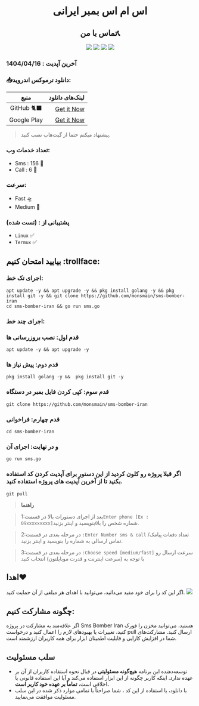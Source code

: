 <div align="center"> <h1>اس ام اس بمبر ایرانی</h1>
<div align="center">
    <h2>تماس با من📞</h2>
</div>
<p align="center">
  <a href="https://youtube.com/@monsmain"><img src="https://img.shields.io/badge/Youtube-FF0000?style=for-the-badge&logo=youtube&logoColor=white" /></a>
  <a href="https://t.me/monsmain"><img src="https://img.shields.io/badge/Telegram-26A5E4?style=for-the-badge&logo=telegram&logoColor=white" /></a>
  <a href="https://x.com/mons_main"><img src="https://img.shields.io/badge/X-000000?style=for-the-badge&logo=x&logoColor=white" /></a>
  <a href="https://instagram.com/themonsmain"><img src="https://img.shields.io/badge/Instagram-FF0069?style=for-the-badge&logo=instagram&logoColor=white" /></a>
</p>
</div>

### آخرین آپدیت : 1404/04/16
### 📥دانلود ترموکس اندروید:
| منبع | لینک‌های دانلود |
|:--------:| -------------:|
| GitHub 🐈‍⬛|[Get it Now](https://github.com/termux/termux-app/releases)|
| Google Play|[Get it Now](https://play.google.com/store/apps/details?id=com.termux)|                   
> پیشنهاد میکنم حتما از گیت‌هاب نصب کنید.
### تعداد خدمات وب:
- Sms : 156 🧨
- Call : 6 🧨
### سرعت:
- Fast 🛸
- Medium 🚀
### پشتیبانی از : (تست شده)
- `Linux` ✅
- `Termux` ✅
## بیایید امتحان کنیم :trollface:
### اجرای تک خط:
```
apt update -y && apt upgrade -y && pkg install golang -y && pkg install git -y && git clone https://github.com/monsmain/sms-bomber-iran
cd sms-bomber-iran && go run sms.go
```
### اجرای چند خط:
### قدم اول: نصب بروزرسانی ها
```
apt update -y && apt upgrade -y
```
### قدم دوم: پیش نیاز ها
```
pkg install golang -y &&  pkg install git -y
```
### قدم سوم: کپی کردن فایل بمبر در دستگاه
```
git clone https://github.com/monsmain/sms-bomber-iran
```
### قدم چهارم: فراخوانی
```
cd sms-bomber-iran
```
### و در نهایت: اجرای آن
```
go run sms.go
```
### اگر قبلا پروژه رو کلون کردید از این دستور برای آپدیت کردن کد استفاده بکنید تا از آخرین آپدیت های پروژه استفاده کنید.
```
git pull
```
>  **راهنما**                        

>1:بعد از اجرای دستورات بالا در قسمت`Enter phone [Ex : 09xxxxxxxxx]`شماره شخص را با` 0 `بنویسید و اینتر بزنید.

>2:در مرحله بعدی در قسمت `:Enter Number sms & call` تعداد دفعات پیامک/تماس ارسالی به شماره را بنویسید و اینتر بزنید.

>3:در مرحله بعدی در قسمت `:Choose speed [medium/fast]` سرعت ارسال رو با توجه به (سرعت اینترنت و قدرت موبایلتون) انتخاب کنید 
## اهدا❤️
اگر این کد را برای خود مفید می‌دانید، می‌توانید با اهدای هر مبلغی از آن حمایت کنید.
  <a href="https://monsmain.github.io/index.html#timeline03-1l"><img src="https://img.shields.io/badge/Donate-E5322D?style=for-the-badge&logo=ilovepdf&logoColor=white" /></a>


## چگونه مشارکت کنیم:
اگر علاقه‌مند به مشارکت در پروژه Sms Bomber Iran هستید، می‌توانید مخزن را فورک کنید، تغییرات یا بهبودهای لازم را اعمال کنید و درخواست pull ارسال کنید. مشارکت‌های شما در افزایش کارایی و قابلیت اطمینان ابزار برای همه کاربران ارزشمند است.
## سلب مسئولیت
* توسعه‌دهنده این برنامه **هیچ‌گونه مسئولیتی** در قبال نحوه استفاده کاربران از آن بر عهده ندارد. اینکه کاربر چگونه از این ابزار استفاده می‌کند و آیا این استفاده قانونی یا اخلاقی است، **تماماً بر عهده خود کاربر است.**
* با دانلود، یا استفاده از این کد ، شما صراحتاً با تمامی موارد ذکر شده در این سلب مسئولیت موافقت می‌نمایید.
